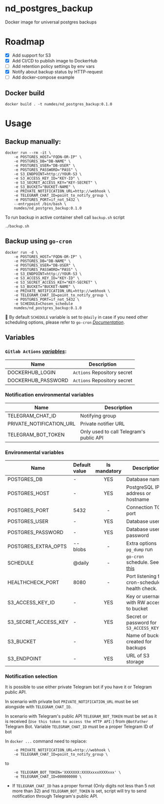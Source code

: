 # nd_postgres_backup
Docker image for universal postgres backups

# Roadmap
- [X] Add support for S3
- [X] Add CI/CD to publish image to DockerHub
- [ ] Add retention policy settings by env vars
- [X] Notify about backup status by HTTP-request
- [ ] Add docker-compose example

## Docker build
```shell
docker build . -t numdes/nd_postgres_backup:0.1.0
```

# Usage
## Backup manually:
```shell
docker run --rm -it \
    -e POSTGRES_HOST="FQDN-OR-IP" \
    -e POSTGRES_DB="DB-NAME" \
    -e POSTGRES_USER="DB-USER" \
    -e POSTGRES_PASSWORD="PASS" \
    -e S3_ENDPOINT=http://YOUR-S3 \
    -e S3_ACCESS_KEY_ID="KEY-ID" \
    -e S3_SECRET_ACCESS_KEY="KEY-SECRET" \
    -e S3_BUCKET="BUCKET-NAME" \
    -e PRIVATE_NOTIFICATION_URL=http://webhook \
    -e TELEGRAM_CHAT_ID=point_to_notify_group \
    -e POSTGRES_PORT=if_not_5432 \
    --entrypoint /bin/bash \
    numdes/nd_postgres_backup:0.1.0
```

To run backup in active container shell call `backup.sh` script
```shell
./backup.sh
```

## Backup using `go-cron`
```shell
docker run -d \
    -e POSTGRES_HOST="FQDN-OR-IP" \
    -e POSTGRES_DB="DB-NAME" \
    -e POSTGRES_USER="DB-USER" \
    -e POSTGRES_PASSWORD="PASS" \
    -e S3_ENDPOINT=http://YOUR-S3 \
    -e S3_ACCESS_KEY_ID="KEY-ID" \
    -e S3_SECRET_ACCESS_KEY="KEY-SECRET" \
    -e S3_BUCKET="BUCKET-NAME" \
    -e PRIVATE_NOTIFICATION_URL=http://webhook \
    -e TELEGRAM_CHAT_ID=point_to_notify_group \
    -e POSTGRES_PORT=if_not_5432 \
    -e SCHEDULE=Chosen_schedule
    numdes/nd_postgres_backup:0.1.0
```
:wave: By default `SCHEDULE` variable is set to `@daily` in case if you need other scheduling options, please refer to `go-cron` *[Documentation](https://pkg.go.dev/github.com/robfig/cron?utm_source=godoc#hdr-Predefined_schedules)*.

## Variables
### `Gitlab Actions` *[variables](https://docs.github.com/en/actions/security-guides/encrypted-secrets#creating-encrypted-secrets-for-a-repository)*:
| Name              |  Description                                        |
|-------------------|-----------------------------------------------------|
|DOCKERHUB_LOGIN    | `Actions` Repository secret                         |
|DOCKERHUB_PASSWORD | `Actions` Repository secret                         |

### Notification environmental variables
| Name                      |  Description                                        |
|---------------------------|-----------------------------------------------------|
|TELEGRAM_CHAT_ID           | Notifying group                                     |
|PRIVATE_NOTIFICATION_URL   | Private notifier URL                                |
|TELEGRAM_BOT_TOKEN         | Only used to call Telegram's public API             |

### Environmental variables
| Name                   | Default value  | Is mandatory |  Description                               |
|------------------------|  :------   |  :------:   |------------------------------------------------|
| POSTGRES_DB            |  -         |   YES  | Database name                                  |
| POSTGRES_HOST          |  -         |   YES  | PostgreSQL IP address or hostname              |
| POSTGRES_PORT          | 5432       |   -  | Connection TCP port                            |
| POSTGRES_USER          |  -         |   YES  | Database user                                  |
| POSTGRES_PASSWORD      |  -         |   YES  | Database user password                         |
| POSTGRES_EXTRA_OPTS    | --blobs    |   -  | Extra options `pg_dump` run                    |
| SCHEDULE               | @daily     |   -  | `go-cron` schedule. See [this](#backup-using-go-cron) |
| HEALTHCHECK_PORT       | 8080       |   -  | Port listening for cron-schedule health check. |
| S3_ACCESS_KEY_ID       |  -         |   YES  | Key or username with RW access to bucket       |
| S3_SECRET_ACCESS_KEY   |  -         |   YES  | Secret or password for `S3_ACCESS_KEY_ID`      |
| S3_BUCKET              |  -         |   YES  | Name of bucket created for backups             |
| S3_ENDPOINT            |  -         |   YES  | URL of S3 storage                              |

### Notification selection

It is possible to use either private Telegram bot if you have it or Telegram public API.

In scenario with private bot `PRIVATE_NOTIFICATION_URL` must be set alongside with `TELEGRAM_CHAT_ID`.

In scenario with Telegram's public API `TELEGRAM_BOT_TOKEN` must be set as it is received (`Use this token to access the HTTP API:`) from `@BotFather` Telegram Bot. Variable `TELEGRAM_CHAT_ID` must be a proper Telegram ID of bot

In `docker ...` command need to replace:
```
    -e PRIVATE_NOTIFICATION_URL=http://webhook \
    -e TELEGRAM_CHAT_ID=point_to_notify_group \
```
to
```
    -e TELEGRAM_BOT_TOKEN='XXXXXXX:XXXXxxxxXXXXxxx' \
    -e TELEGRAM_CHAT_ID=000000000 \
```
- If `TELEGRAM_CHAT_ID` has a proper format (Only digits not less than 5 not more than 32) and `TELEGRAM_BOT_TOKEN` is set, script will try to send notification through Telegram's public API.
